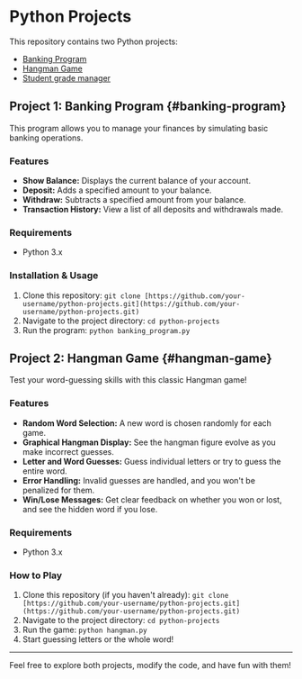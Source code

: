 # Python Projects

This repository contains two Python projects:

- [Banking Program](#banking-program)
- [Hangman Game](#hangman-game)
- [Student grade manager](#student_grade_manager)

## Project 1: Banking Program {#banking-program}

This program allows you to manage your finances by simulating basic banking operations.

### Features

- **Show Balance:** Displays the current balance of your account.
- **Deposit:** Adds a specified amount to your balance.
- **Withdraw:** Subtracts a specified amount from your balance.
- **Transaction History:** View a list of all deposits and withdrawals made.

### Requirements

- Python 3.x

### Installation & Usage

1. Clone this repository: `git clone [https://github.com/your-username/python-projects.git](https://github.com/your-username/python-projects.git)`
2. Navigate to the project directory: `cd python-projects`
3. Run the program: `python banking_program.py`

## Project 2: Hangman Game {#hangman-game}

Test your word-guessing skills with this classic Hangman game!

### Features

- **Random Word Selection:** A new word is chosen randomly for each game.
- **Graphical Hangman Display:** See the hangman figure evolve as you make incorrect guesses.
- **Letter and Word Guesses:** Guess individual letters or try to guess the entire word.
- **Error Handling:** Invalid guesses are handled, and you won't be penalized for them.
- **Win/Lose Messages:** Get clear feedback on whether you won or lost, and see the hidden word if you lose.

### Requirements

- Python 3.x

### How to Play

1. Clone this repository (if you haven't already): `git clone [https://github.com/your-username/python-projects.git](https://github.com/your-username/python-projects.git)`
2. Navigate to the project directory: `cd python-projects`
3. Run the game: `python hangman.py`
4. Start guessing letters or the whole word!

---

Feel free to explore both projects, modify the code, and have fun with them!

